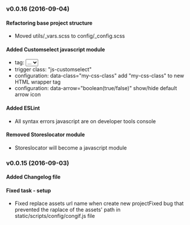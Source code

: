 ### v0.0.16 (2016-09-04)

#### Refactoring base project structure
* Moved utils/_vars.scss to config/_config.scss

#### Added Customselect javascript module
* tag: <select class="js-customselect"><option>...</option></select>
* trigger class: "js-customselect"
* configuration: data-class="my-css-class" add "my-css-class" to new HTML wrapper tag
* configuration: data-arrow="boolean(true/false)" show/hide default arrow icon

#### Added ESLint
* All syntax errors javascript are on developer tools console

#### Removed Storeslocator module
* Storeslocator will become a javascript module

### v0.0.15 (2016-09-03)

#### Added Changelog file

#### Fixed task - setup
* Fixed replace assets url name when create new projectFixed bug that prevented the raplace of the assets' path in static/scripts/config/congif.js file
